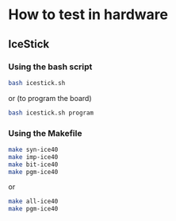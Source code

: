 # How to test in hardware

## IceStick

### Using the bash script

```bash
bash icestick.sh
```

or (to program the board)

```bash
bash icestick.sh program
```

### Using the Makefile

```bash
make syn-ice40
make imp-ice40
make bit-ice40
make pgm-ice40
```

or

```bash
make all-ice40
make pgm-ice40
```
